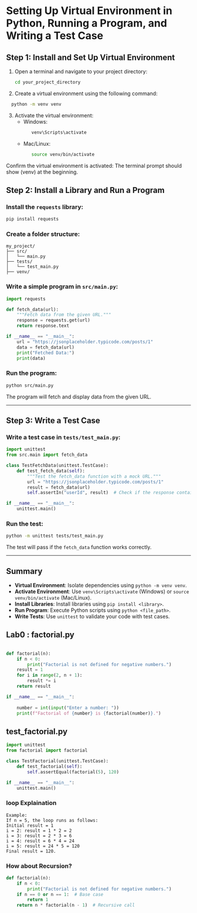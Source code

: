 # Setting Up Virtual Environment in Python, Running a Program, and Writing a Test Case

## Step 1: Install and Set Up Virtual Environment
1. Open a terminal and navigate to your project directory:
   ```bash
   cd your_project_directory
   ```
2. Create a virtual environment using the following command:
 ```bash
   python -m venv venv
   ```
3. Activate the virtual environment:
   - Windows:
     ```bash
        venv\Scripts\activate
     ```
   - Mac/Linux:
     ```bash
        source venv/bin/activate
     ```
Confirm the virtual environment is activated: The terminal prompt should show (venv) at the beginning.


## Step 2: Install a Library and Run a Program

### Install the `requests` library:
```bash
pip install requests
```

### Create a folder structure:
```plaintext
my_project/
├── src/
│   └── main.py
├── tests/
│   └── test_main.py
├── venv/
```

### Write a simple program in `src/main.py`:
```python
import requests

def fetch_data(url):
    """Fetch data from the given URL."""
    response = requests.get(url)
    return response.text

if __name__ == "__main__":
    url = "https://jsonplaceholder.typicode.com/posts/1"
    data = fetch_data(url)
    print("Fetched Data:")
    print(data)
```

### Run the program:
```bash
python src/main.py
```

The program will fetch and display data from the given URL.

---

## Step 3: Write a Test Case

### Write a test case in `tests/test_main.py`:
```python
import unittest
from src.main import fetch_data

class TestFetchData(unittest.TestCase):
    def test_fetch_data(self):
        """Test the fetch_data function with a mock URL."""
        url = "https://jsonplaceholder.typicode.com/posts/1"
        result = fetch_data(url)
        self.assertIn("userId", result)  # Check if the response contains the key "userId"

if __name__ == "__main__":
    unittest.main()
```

### Run the test:
```bash
python -m unittest tests/test_main.py
```

The test will pass if the `fetch_data` function works correctly.

---

## Summary

- **Virtual Environment**: Isolate dependencies using `python -m venv venv`.
- **Activate Environment**: Use `venv\Scripts\activate` (Windows) or `source venv/bin/activate` (Mac/Linux).
- **Install Libraries**: Install libraries using `pip install <library>`.
- **Run Program**: Execute Python scripts using `python <file_path>`.
- **Write Tests**: Use `unittest` to validate your code with test cases.

## Lab0 : factorial.py

```python

def factorial(n):
    if n < 0:
        print("Factorial is not defined for negative numbers.")
    result = 1
    for i in range(2, n + 1):
        result *= i
    return result

if __name__ == "__main__":
   
    number = int(input("Enter a number: "))
    print(f"Factorial of {number} is {factorial(number)}.")
```

## test_factorial.py

```python
import unittest
from factorial import factorial

class TestFactorial(unittest.TestCase):
    def test_factorial(self):
        self.assertEqual(factorial(5), 120)

if __name__ == "__main__":
    unittest.main()
```
### loop Explaination
```
Example:
If n = 5, the loop runs as follows:
Initial result = 1
i = 2: result = 1 * 2 = 2
i = 3: result = 2 * 3 = 6
i = 4: result = 6 * 4 = 24
i = 5: result = 24 * 5 = 120
Final result = 120.
```
### How about Recursion?
   ```python
   def factorial(n):
       if n < 0:
           print("Factorial is not defined for negative numbers.")
       if n == 0 or n == 1:  # Base case
           return 1
       return n * factorial(n - 1)  # Recursive call
   ```

